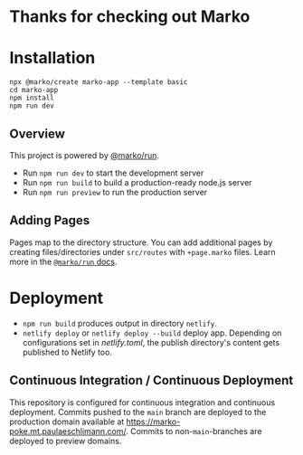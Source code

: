 # Thanks for checking out Marko

# Installation

```
npx @marko/create marko-app --template basic
cd marko-app
npm install
npm run dev
```

## Overview

This project is powered by [@marko/run](https://github.com/marko-js/run).

- Run `npm run dev` to start the development server
- Run `npm run build` to build a production-ready node.js server
- Run `npm run preview` to run the production server

## Adding Pages

Pages map to the directory structure. You can add additional pages by creating files/directories under `src/routes` with `+page.marko` files.  Learn more in the [`@marko/run` docs](https://github.com/marko-js/run/#file-based-routing).

# Deployment

- `npm run build` produces output in directory `netlify`.
- `netlify deploy` or `netlify deploy --build` deploy app. Depending on configurations set in *netlify.toml*, the publish directory's content gets published to Netlify too.

## Continuous Integration / Continuous Deployment

This repository is configured for continuous integration and continuous deployment. Commits pushed to the `main` branch are deployed to the production domain available at https://marko-poke.mt.paulaeschlimann.com/. Commits to non-`main`-branches are deployed to preview domains.